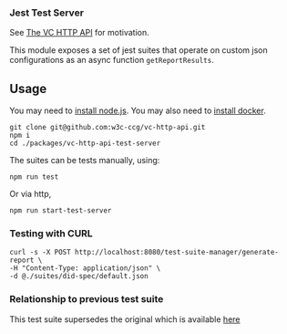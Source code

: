 ### Jest Test Server

See [The VC HTTP API](https://github.com/w3c-ccg/vc-http-api) for motivation.

This module exposes a set of jest suites that operate on custom json configurations as an async function `getReportResults`.

## Usage

You may need to [install node.js](https://nodejs.org/en/).
You may also need to [install docker](https://docs.docker.com/get-docker/).

```
git clone git@github.com:w3c-ccg/vc-http-api.git
npm i
cd ./packages/vc-http-api-test-server
```

The suites can be tests manually, using:

```
npm run test
```

Or via http,

```
npm run start-test-server
```

### Testing with CURL

```
curl -s -X POST http://localhost:8080/test-suite-manager/generate-report \
-H "Content-Type: application/json" \
-d @./suites/did-spec/default.json
```

### Relationship to previous test suite

This test suite supersedes the original which is available [here](https://github.com/w3c-ccg/vc-http-api/tree/b4df10dfdce98b453a2333e7ec1728a10bcc54d1/packages/plugfest-2020)
